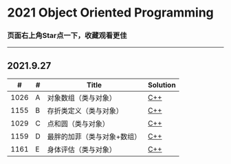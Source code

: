 # 2021 Object Oriented Programming

### 页面右上角Star点一下，收藏观看更佳

---

## 2021.9.27
| #    | # | Title                | Solution                  |
| ---- | - | -------------------- | ------------------------- |
| 1026 | A | 对象数组（类与对象） | [C++](./1026%20A%20-%20对象数组.cpp) |
| 1155 | B | 存折类定义（类与对象） | [C++](./1155%20B%20-%20存折类定义.cpp) |
| 1029 | C | 点和圆（类与对象） | [C++](./1029%20C%20-%20点和圆.cpp) |
| 1159 | D | 最胖的加菲（类与对象+数组） | [C++](./1159%20D%20-%20最胖的加菲.cpp) |
| 1161 | E | 身体评估（类与对象） | [C++](./1161%20E%20-%20身体评估.cpp) |